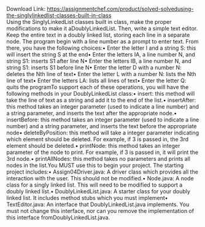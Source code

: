 Download Link: https://assignmentchef.com/product/solved-solvedusing-the-singlylinkedlist-classes-built-in-class
<br>
Using the SinglyLinkedList classes built in class, make the proper modifications to make it aDoublyLinkedList. Then, write a simple text editor. Keep the entire text in a doubly linked list, storing each line in a separate node. The program begin with a line number as a prompt to enter text. From there, you have the following choices:• Enter the letter I and a string S: this will insert the string S at the end• Enter the letters IA, a line number N, and string S1: inserts S1 after line N• Enter the letters IB, a line number N, and string S1: inserts S1 before line N• Enter the letter D with a number N: deletes the Nth line of text• Enter the letter L with a number N: lists the Nth line of text• Enter the letters LA: lists all lines of text• Enter the letter Q: quits the programTo support each of these operations, you will have the following methods in your DoublyLinkedList class:• insert: this method will take the line of text as a string and add it to the end of the list.• insertAfter: this method takes an integer parameter (used to indicate a line number) and a string parameter, and inserts the text after the appropriate node.• insertBefore: this method takes an integer parameter (used to indicate a line number) and a string parameter, and inserts the text before the appropriate node• deleteByPosition: this method will take a integer parameter indicating which element should be deleted. For example, if 3 is passed in, the 3rd element should be deleted.• printNode: this method takes an integer parameter of the node to print. For example, if 3 is passed in, it will print the 3rd node.• printAllNodes: this method takes no parameters and prints all nodes in the list.You MUST use this to begin your project. The starting project includes:• Assign04Driver.java: A driver class which provides all the interaction with the user. This should not be modified.• Node.java: A node class for a singly linked list. This will need to be modified to support a doubly linked list.• DoublyLinkedList.java: A starter class for your doubly linked list. It includes method stubs which you must implement• TextEditor.java: An interface that DoublyLinkedList.java implements. You must not change this interface, nor can you remove the implementation of this interface fromDoublyLinkedList.java.